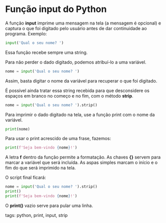# Função input do Python

A função **input** imprime uma mensagem na tela (a mensagem é opcional) e captura o que foi digitado pelo usuário antes de dar continuidade ao programa. Exemplo:
```py
input('Qual o seu nome? ')
```
Essa função recebe sempre uma string.

Para não perder o dado digitado, podemos atribuí-lo a uma variável.
```py
nome = input('Qual o seu nome? ')
```
Assim, basta digitar o nome da variável para recuperar o que foi digitado.

É possível ainda tratar essa string recebida para que desconsidere os espaços em branco no começo e no fim, com o método **strip**.
```py
nome = input('Qual o seu nome? ').strip()
```

Para imprimir o dado digitado na tela, use a função print com o nome da variável.
```py
print(nome)
```

Para usar o print acrescido de uma frase, fazemos:
```py
print(f'Seja bem-vindo {nome}!')
```
A letra **f** dentro da função permite a formatação. As chaves **{}** servem para marcar a variável que será incluída. As aspas simples marcam o início e o fim do que será imprimido na tela.

O script final ficará:
```py
nome = input('Qual o seu nome? ').strip()
print()
print(f'Seja bem-vindo {nome}!')
```
O **print()** vazio serve para pular uma linha.

tags: python, print, input, strip
